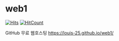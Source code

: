 # web1
[![Hits](https://hits.seeyoufarm.com/api/count/incr/badge.svg?url=https%3A%2F%2Fgithub.com%2Flouis-25%2Fweb1&count_bg=%2379C83D&title_bg=%23555555&icon=&icon_color=%23E7E7E7&title=hits&edge_flat=false)](https://hits.seeyoufarm.com)
[![HitCount](http://hits.dwyl.com/louis-25/web1.svg)](http://hits.dwyl.com/louis-25/web1)

GitHub 무료 웹호스팅
https://louis-25.github.io/web1/
